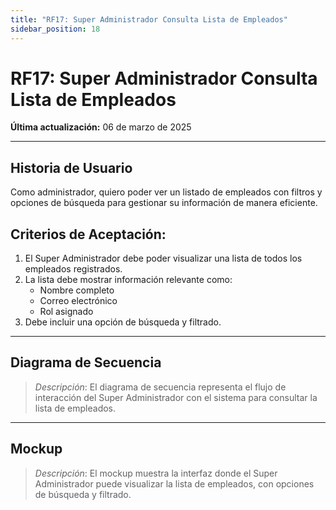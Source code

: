 ```yaml
---
title: "RF17: Super Administrador Consulta Lista de Empleados"  
sidebar_position: 18
---
```


# RF17: Super Administrador Consulta Lista de Empleados  

**Última actualización:** 06 de marzo de 2025  

---

## Historia de Usuario  

Como administrador, quiero poder ver un listado de empleados con filtros y opciones de búsqueda para gestionar su información de manera eficiente.


## **Criterios de Aceptación:**  

1. El Super Administrador debe poder visualizar una lista de todos los empleados registrados.  
2. La lista debe mostrar información relevante como:  
   - Nombre completo  
   - Correo electrónico  
   - Rol asignado  
3. Debe incluir una opción de búsqueda y filtrado.  

---

## **Diagrama de Secuencia**  

> *Descripción*: El diagrama de secuencia representa el flujo de interacción del Super Administrador con el sistema para consultar la lista de empleados.  

---

## **Mockup**  

> *Descripción*: El mockup muestra la interfaz donde el Super Administrador puede visualizar la lista de empleados, con opciones de búsqueda y filtrado.  
